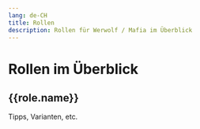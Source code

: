 ```yaml
---
lang: de-CH
title: Rollen
description: Rollen für Werwolf / Mafia im Überblick
---
```


<script setup lang="ts">
import { data as roles, type RenderedRole as Role } from "./renderedRoles.data.mts";
import { getTeamColorType } from "../rollen/roleDynamicContent.mts";
import { withBase } from "vitepress";

const hasMoreInfo = (role: Role) => !!(role.tips || role.variations || role.tipsModerator);
const getRolePath = (role: Role) => withBase(`/roles/${role.id}`);
</script>

<h1>Rollen im Überblick</h1>
<div v-for="role of roles">
  <h2>{{role.name}} <TeamBadge :team="role.team" /></h2>
  <div v-html="role.renderedSpecial" />
  <a v-if="hasMoreInfo(role)" :href="getRolePath(role)">Tipps, Varianten, etc.</a>
</div>
